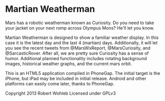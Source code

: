 # Martian Weatherman

Mars has a robotic weatherman known as Curiosity. Do you need to take your jacket on your next romp across Olympus Mons? He'll let you know.

Martian Weatherman is designed to show a familiar weather display. In this case it is the latest day and the last 4 (martian) days. Additionally, it will let you see the recent tweets from @MarsWxReport, @MarsCuriosity, and @SarcasticRover. After all, we are pretty sure Curiosity has a sense of humor. Additional planned functionality includes rotating background images, historical weather graphs, and the current mars orbit.

This is an HTML5 application compiled in PhoneGap. The initial target is the iPhone, but iPad may be included in initial release. Android and other platforms can easily come later, thanks to PhoneGap.

Copyright 2013 Robert Wohleb
Licensed under GPLv3
